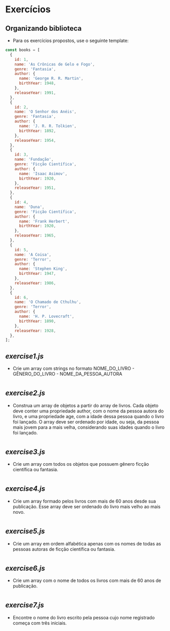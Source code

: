 # Exercícios
## Organizando biblioteca
- Para os exercícios propostos, use o seguinte template:
```javascript
const books = [
  {
    id: 1,
    name: 'As Crônicas de Gelo e Fogo',
    genre: 'Fantasia',
    author: {
      name: 'George R. R. Martin',
      birthYear: 1948,
    },
    releaseYear: 1991,
  },
  {
    id: 2,
    name: 'O Senhor dos Anéis',
    genre: 'Fantasia',
    author: {
      name: 'J. R. R. Tolkien',
      birthYear: 1892,
    },
    releaseYear: 1954,
  },
  {
    id: 3,
    name: 'Fundação',
    genre: 'Ficção Científica',
    author: {
      name: 'Isaac Asimov',
      birthYear: 1920,
    },
    releaseYear: 1951,
  },
  {
    id: 4,
    name: 'Duna',
    genre: 'Ficção Científica',
    author: {
      name: 'Frank Herbert',
      birthYear: 1920,
    },
    releaseYear: 1965,
  },
  {
    id: 5,
    name: 'A Coisa',
    genre: 'Terror',
    author: {
      name: 'Stephen King',
      birthYear: 1947,
    },
    releaseYear: 1986,
  },
  {
    id: 6,
    name: 'O Chamado de Cthulhu',
    genre: 'Terror',
    author: {
      name: 'H. P. Lovecraft',
      birthYear: 1890,
    },
    releaseYear: 1928,
  },
];
```

## _**exercise1.js**_
- Crie um array com strings no formato NOME_DO_LIVRO - GÊNERO_DO_LIVRO - NOME_DA_PESSOA_AUTORA

#

## _**exercise2.js**_
- Construa um array de objetos a partir do array de livros. Cada objeto deve conter uma propriedade author, com o nome da pessoa autora do livro, e uma propriedade age, com a idade dessa pessoa quando o livro foi lançado. O array deve ser ordenado por idade, ou seja, da pessoa mais jovem para a mais velha, considerando suas idades quando o livro foi lançado.

#

## _**exercise3.js**_
- Crie um array com todos os objetos que possuem gênero ficção científica ou fantasia.

#

## _**exercise4.js**_
- Crie um array formado pelos livros com mais de 60 anos desde sua publicação. Esse array deve ser ordenado do livro mais velho ao mais novo.

#

## _**exercise5.js**_
- Crie um array em ordem alfabética apenas com os nomes de todas as pessoas autoras de ficção científica ou fantasia.

#

## _**exercise6.js**_
- Crie um array com o nome de todos os livros com mais de 60 anos de publicação.

#

## _**exercise7.js**_
- Encontre o nome do livro escrito pela pessoa cujo nome registrado começa com três iniciais.

#